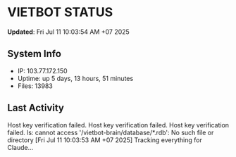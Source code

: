 # VIETBOT STATUS
**Updated**: Fri Jul 11 10:03:54 AM +07 2025

## System Info
- IP: 103.77.172.150
- Uptime: up 5 days, 13 hours, 51 minutes
- Files: 13983

## Last Activity
Host key verification failed.
Host key verification failed.
Host key verification failed.
ls: cannot access '/vietbot-brain/database/*.rdb': No such file or directory
[Fri Jul 11 10:03:53 AM +07 2025] Tracking everything for Claude...
